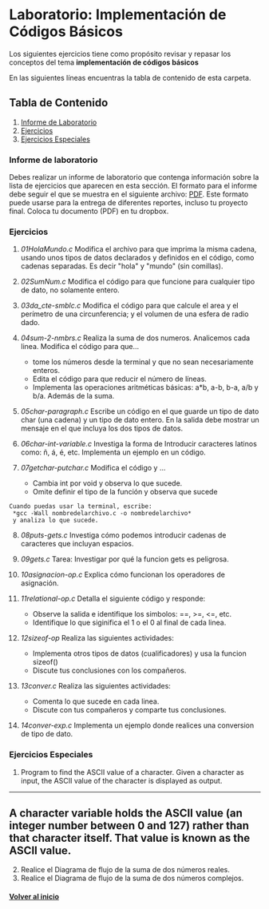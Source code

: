 # Laboratorio: Implementación de Códigos Básicos<a name="LabImpDeCod"></a>

Los siguientes ejercicios tiene como propósito revisar y repasar los 
conceptos del tema **implementación de códigos básicos**

En las siguientes líneas encuentras la tabla de contenido de esta carpeta.

## Tabla de Contenido
1. [Informe de Laboratorio](#InfLabPDF)
2. [Ejercicios](#ejercicios)
2. [Ejercicios Especiales](#ejerciciosespeciales)
<!---
3. [Referencias](#referencias)
--->



### Informe de laboratorio<a name="InfLabPDF"></a>

Debes realizar un informe de laboratorio que contenga información sobre la 
lista de ejercicios que aparecen en esta sección. El formato para el informe 
debe seguir el que se muestra en el siguiente archivo:
[PDF](https://www.dropbox.com/s/f0yia01yn2i1ozw/gral-templete.pdf?dl=0). Este formato 
puede usarse para la entrega de diferentes reportes, incluso tu proyecto final.
Coloca tu documento (PDF) en tu dropbox.


### Ejercicios<a name="ejercicios"></a>

1. *01HolaMundo.c* Modifica el archivo para que imprima la misma cadena, 
usando unos tipos de datos declarados y definidos en el código, como 
cadenas separadas. Es decir "hola" y "mundo" (sin comillas).

2. *02SumNum.c* Modifica el código para que funcione para cualquier 
tipo de dato, no solamente entero. 

3. *03da_cte-smblc.c* Modifica el código para que calcule el area y el 
perímetro de una circunferencia; y el volumen de una esfera de radio dado.

4. *04sum-2-nmbrs.c* Realiza la suma de dos numeros. Analicemos cada linea.
	Modifica el código para que...
	- tome los números desde la terminal y 
	  que no sean necesariamente enteros.
	- Edita el código para que reducir el número de líneas.
	- Implementa las operaciones aritméticas básicas: a*b, a-b, b-a, a/b y b/a. 
	  Además de la suma.
5. *05char-paragraph.c* Escribe un código en el que guarde un tipo de 
dato char (una cadena) y un tipo de dato entero. En la salida debe 
mostrar un mensaje en el que incluya los dos tipos de datos.

6. *06char-int-variable.c* Investiga la forma de 
Introducir caracteres latinos como: ñ, á, é, etc.
Implementa un ejemplo en un código.

7. *07getchar-putchar.c* Modifica el código y ...
	- Cambia int por void y observa lo que sucede.
	- Omite definir el tipo de la función y observa que sucede
~~~
Cuando puedas usar la terminal, escribe: 
 *gcc -Wall nombredelarchivo.c -o nombredelarchivo*
 y analiza lo que sucede. 
~~~

8. *08puts-gets.c* Investiga cómo podemos introducir cadenas de caracteres 
que incluyan espacios.

9. *09gets.c* Tarea: 
Investigar por qué la funcion gets es peligrosa. 

10. *10asignacion-op.c* Explica cómo funcionan los operadores de asignación.

11. *11relational-op.c* Detalla el siguiente código y responde: 
	- Observe la salida e identifique los simbolos: ==, >=, <=, etc.
	- Identifique lo que siginifica el 1 o el 0 al final de cada linea. 

12. *12sizeof-op* Realiza las siguientes actividades:
	- Implementa otros tipos de datos (cualificadores) y
  	  usa la funcion sizeof()
	- Discute tus conclusiones con los compañeros.

13. *13conver.c* Realiza las siguientes actividades: 
	- Comenta lo que sucede en cada linea.
	- Discute con tus compañeros y comparte tus conclusiones.

14. *14conver-exp.c* Implementa un ejemplo donde realices una conversion de tipo 
de dato.


### Ejercicios Especiales<a name="ejerciciosespeciales"></a>

1. Program to find the ASCII value of a character. 
	Given a character as input, the ASCII value of the character is displayed as output.
---
A character variable holds the ASCII value (an integer number between 0 and 127) rather 
than that character itself. That value is known as the ASCII value.
---
2. Realice el Diagrama de flujo de la suma de dos números reales.
3. Realice el Diagrama de flujo de la suma de dos números complejos.



#### [Volver al inicio](#LabImpDeCod)

